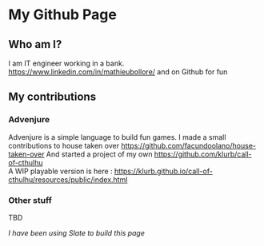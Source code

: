 # My Github Page

## Who am I?

I am IT engineer working in a bank. https://www.linkedin.com/in/mathieubollore/
and on Github for fun

## My contributions

### Advenjure 

Advenjure is a simple language to build fun games.
I made a small contributions to house taken over https://github.com/facundoolano/house-taken-over
And started a project of my own https://github.com/klurb/call-of-cthulhu   
A WIP playable version is here : https://klurb.github.io/call-of-cthulhu/resources/public/index.html

### Other stuff

TBD

*I have been using Slate to build this page*
